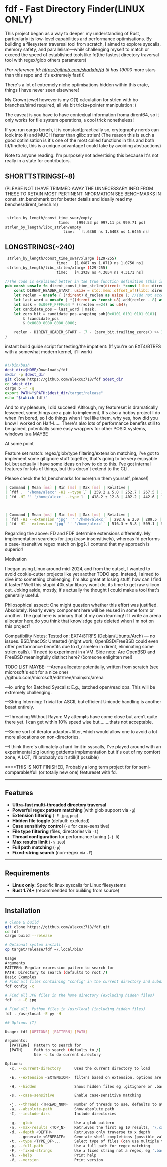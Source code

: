 
# fdf - Fast Directory Finder(LINUX ONLY)

This project began as a way to deepen my understanding of Rust, particularly
its low-level capabilities and performance optimisations.
By building a filesystem traversal tool from scratch, I aimed to explore syscalls, memory safety,
and parallelism—while challenging myself to match or exceed the speed of established tools like fd(the fastest directory traversal tool with regex/glob others parameters)

(*For reference fd: <https://github.com/sharkdp/fd> (it has 19000* more stars than this repo and it's extremely fast!))

There's a lot of extremely niche optimisations hidden within this crate, things I have never seen elsewhere!

My Crown jewel however is my O(1)  calculation for strlen with bo branches/simd required, all via bit tricks+pointer manipulation :)

The caveat is you have to have contextual information froma dirent64, so it only works for file system operations, a cool trick nonetheless!

If you run cargo bench, it is constant(practically so, crytography nerds can look into it) and MUCH faster than glibc strlen!
(The reason this is such a good optimisation is it's one of the most called functions in this and both fd/find/etc, this is a unique advantage I could take by avoiding abstractions)



Note to anyone reading: I'm purposely not advertising this because It's not really in a state for contributors.

## SHORTTSTRINGS(~8)

(PLEASE NOT I HAVE TRIMMED AWAY THE UNNECESSARY INFO FROM THESE TO RETAIN MOST PERTINENT INFORMATION
SEE BENCHMARKS IN const_str_benchmark.txt for better details and ideally read my benches/dirent_bench.rs)

```bash

 strlen_by_length/const_time_swar/empty
                        time:   [994.53 ps 997.11 ps 999.71 ps]
strlen_by_length/libc_strlen/empty
                          time:   [1.6360 ns 1.6408 ns 1.6455 ns]
```

## LONGSTRINGS(~240)

```bash
 strlen_by_length/const_time_swar/xlarge (129-255)
                       time:   [1.0687 ns 1.0719 ns 1.0750 ns]
 strlen_by_length/libc_strlen/xlarge (129-255)
                       time:   [4.2938 ns 4.3054 ns 4.3171 ns]
```

```Rust
//The code is explained better in the true function definition (this is crate agnostic)
pub const unsafe fn dirent_const_time_strlen(dirent: *const libc::dirent64) -> usize {
    const DIRENT_HEADER_START: usize = std::mem::offset_of!(libc::dirent64, d_name) + 1; 
    let reclen = unsafe { (*dirent).d_reclen as usize }; //(do not access it via byte_offset!)
    let last_word = unsafe { *((dirent as *const u8).add(reclen - 8) as *const u64) };
    let mask = 0x00FF_FFFFu64 * ((reclen ==24) as u64); 
    let candidate_pos = last_word | mask;
    let zero_bit = candidate_pos.wrapping_sub(0x0101_0101_0101_0101)
        & !candidate_pos
        & 0x8080_8080_8080_8080; 

    reclen - DIRENT_HEADER_START - (7 - (zero_bit.trailing_zeros() >> 3) as usize)
}
```

instant build guide script for testing/the impatient:
(If you're on EXT4/BTRFS with a somewhat modern kernel, it'll work)

```bash

#!/bin/bash
dest_dir=$HOME/Downloads/fdf
mkdir -p $dest_dir
git clone https://github.com/alexcu2718/fdf $dest_dir
cd $dest_dir
cargo b -r -q 
export PATH="$PATH:$dest_dir/target/release"
echo "$(which fdf)"
```

And to my pleasure, I did succeed! Although, my featureset is dramatically lessened, somethings are a pain to implement,
It's also a hobby project I do when I'm bored, so I do things when I feel like them, why yes, how did you know I worked on Half-L....
There's also lots of performance benefits still to be gained, potentially some easy wrappers for other POSIX systems, windows is a MAYBE

At some point 


Feature set match: regex/glob/type filtering/extension matching, i've got to implement some gitignore stuff together, that's going to be very enjoyable lol.
but actually I have some ideas on how to do to this. I've got internal features for lots of things, but this doesn't extend to the CLI.

Please check the fd_benchmarks for more(run them yourself, please!)

```bash
| Command | Mean [ms] | Min [ms] | Max [ms] | Relative |
| `fdf .  '/home/alexc' -HI --type l` | 259.2 ± 5.0 | 252.7 | 267.5 | 1.00 |
| `fd -HI '' '/home/alexc' --type l` | 418.2 ± 12.8 | 402.2 | 442.6 | 1.61 ± 0.06 |



| Command | Mean [ms] | Min [ms] | Max [ms] | Relative |
| `fdf -HI --extension 'jpg' '' '/home/alexc'` | 292.6 ± 2.0 | 289.5 | 295.8 | 1.00 | 
| `fd -HI --extension 'jpg' '' '/home/alexc'` | 516.3 ± 5.8 | 509.1 | 524.1 | 1.76 ± 0.02 |
```

Regarding the above: FD and FDF determine extensions differently. My implementation searches for .jpg (case-insensitively), whereas fd performs a case-insensitive regex match on jpg$. I contend that my approach is superior!

Motivation

I began using Linux around mid-2024, and from the outset, I wanted to avoid cookie-cutter projects like yet another TODO app. Instead, I aimed to dive into something challenging, I'm also great at losing stuff, how can I find it faster? Well this stupid 40k star library wont do, its time to get raw silicon out.
Joking aside, mostly, it's actually the thought I could make a tool that's generally useful.

Philosophical aspect:
One might question whether this effort was justified. Absolutely. Nearly every component here will be reused in some form or another. The goal here 
is primary that of my own learning! if I write an arena allocator here,do you think that knowledge gets deleted when I'm not on this project?

Compatibility Notes:
    Tested on: EXT4/BTRFS (Debian/Ubuntu/Arch) — no issues.
    BSD/macOS: Untested (might work; OpenBSD/FreeBSD could even offer performance benefits due to d_namelen in dirent, eliminating some strlen calls). I’ll need to experiment in a VM.
    Side note: Are OpenBSD and FreeBSD meaningfully distinct here? (Someone enlighten me!)

TODO LIST MAYBE:
--Arena allocator potentially,  written from scratch (see microsoft's edit for a nice one) //github.com/microsoft/edit/tree/main/src/arena

--io_uring for Batched Syscalls: E.g., batched open/read ops. This will be extremely challenging.

--String Interning: Trivial for ASCII, but efficient Unicode handling is another beast entirely.

--Threading Without Rayon: My attempts have come close but aren’t quite there yet. I can get within 10% speed wise but........thats not acceptable.

--Some sort of iterator adaptor+filter, which would allow one to avoid a lot more allocations on non-directories.

--I think there's ultimately a hard limit in syscalls, I've played around with an experimental zig iouring getdents implementation but it's out of my comfort zone, A LOT, I'll probably do it still(if possible)

****THIS IS NOT FINISHED, Probably a long term project for for semi-comparable/full (or totally new one) featureset with fd.

---

## Features

- **Ultra-fast multi-threaded directory traversal**
- **Powerful regex pattern matching** (with glob support via `-g`)
- **Extension filtering** (`-E jpg,png`)
- **Hidden file toggle** (default: excluded)
- **Case sensitivity control** (`-s` for case-sensitive)
- **File type filtering** (files, directories via `-t`)
- **Thread configuration** for performance tuning (`-j 8`)
- **Max results limit** (`-n 100`)
- **Full path matching** (`-p`)
- **Fixed-string search** (non-regex via `-F`)

---

## Requirements

- **Linux only**: Specific linux syscalls for Linux filesystems
- **Rust 1.74+** (recommended for building from source)

---

## Installation

```bash
# Clone & build
git clone https://github.com/alexcu2718/fdf.git
cd fdf
cargo build --release

# Optional system install
cp target/release/fdf ~/.local/bin/

Usage
Arguments
PATTERN: Regular expression pattern to search for
PATH: Directory to search (defaults to root /)
Basic Examples
# Find all files containing "config" in the current directory and subdirectories (case-insensitive and excluding directories+hidden files)
fdf config -c

# Find all JPG files in the home directory (excluding hidden files)
fdf . ~ -E jpg

# Find all  Python files in /usr/local (including hidden files)
fdf . /usr/local -E py -H

## Options (T)

Usage: fdf [OPTIONS] [PATTERN] [PATH]

Arguments:
  [PATTERN]  Pattern to search for
  [PATH]     Path to search (defaults to /)
             Use -c to do current directory

Options:
  -c, --current-directory      Uses the current directory to load

  -E, --extension <EXTENSION>  filters based on extension, options are ['d', 'u', 'l', 'f', 'p', 'c', 'b', 's', 'e', 'x']

  -H, --hidden                 Shows hidden files eg .gitignore or .bashrc

  -s, --case-sensitive         Enable case-sensitive matching

  -j, --threads <THREAD_NUM>   Number of threads to use, defaults to available threads [default: 12]
  -a, --absolute-path          Show absolute path
  -I, --include-dirs           Include directories

  -g, --glob                   Use a glob pattern
  -n, --max-results <TOP_N>    Retrieves the first eg 10 results, '\.cache' / -n 10
  -d, --depth <DEPTH>          Retrieves only traverse to x depth
      --generate <GENERATE>    Generate shell completions [possible values: bash, elvish, fish, powershell, zsh]
  -t, --type <TYPE_OF>...      Select type of files (can use multiple times)
  -p, --full-path              Use a full path for regex matching
  -F, --fixed-strings          Use a fixed string not a regex, eg '.bashrc' / -FH 
  -h, --help                   Print help
  -V, --version                Print version
